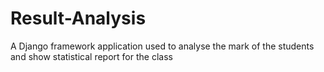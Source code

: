 # Result-Analysis
A Django framework application used to analyse the mark of the students and show statistical report for the class
